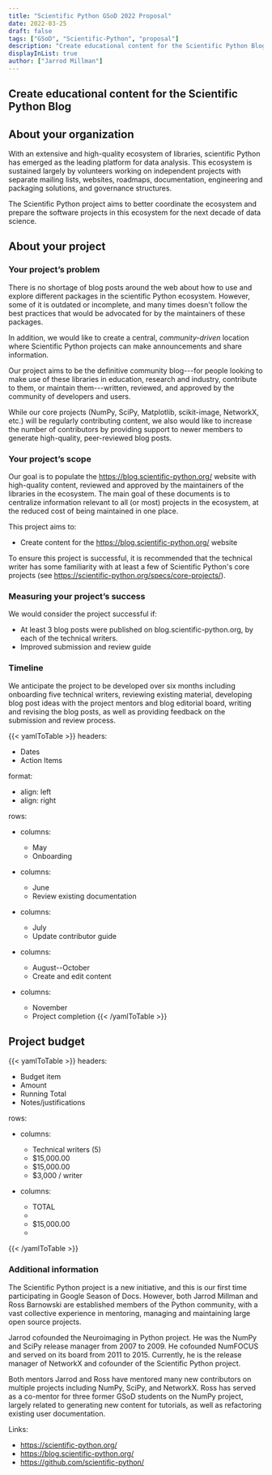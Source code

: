 ```yaml
---
title: "Scientific Python GSoD 2022 Proposal"
date: 2022-03-25
draft: false
tags: ["GSoD", "Scientific-Python", "proposal"]
description: "Create educational content for the Scientific Python Blog"
displayInList: true
author: ["Jarrod Millman"]
---
```


## Create educational content for the Scientific Python Blog

## About your organization

With an extensive and high-quality ecosystem of libraries, scientific Python
has emerged as the leading platform for data analysis.
This ecosystem is sustained largely by volunteers working on independent
projects with separate mailing lists, websites, roadmaps, documentation,
engineering and packaging solutions, and governance structures.

The Scientific Python project aims to better coordinate the ecosystem and
prepare the software projects in this ecosystem for the next decade of data
science.

## About your project

### Your project’s problem

There is no shortage of blog posts around the web about how to use and explore
different packages in the scientific Python ecosystem.
However, some of it is outdated or incomplete, and many times doesn't follow
the best practices that would be advocated for by the maintainers of these
packages.

In addition, we would like to create a central, _community-driven_ location where
Scientific Python projects can make announcements and share information.

Our project aims to be the definitive community blog---for people looking
to make use of these libraries in education, research and industry, contribute
to them, or maintain them---written, reviewed, and approved by the community
of developers and users.

While our core projects (NumPy, SciPy, Matplotlib, scikit-image, NetworkX, etc.)
will be regularly contributing content, we also would like to increase the number of
contributors by providing support to newer members to generate high-quality,
peer-reviewed blog posts.

### Your project’s scope

<!--
*Tell us about what documentation your organization will create, update, or improve. If some work is deliberately not being done, include that information as well. Include a time estimate, and whether you have already identified organization volunteers and a technical writer to work with your project.*
-->

Our goal is to populate the https://blog.scientific-python.org/ website with
high-quality content, reviewed and approved by the maintainers of the
libraries in the ecosystem.
The main goal of these documents is to centralize information relevant to all
(or most) projects in the ecosystem, at the reduced cost of being maintained in
one place.

This project aims to:

- Create content for the https://blog.scientific-python.org/ website

To ensure this project is successful, it is recommended that the technical
writer has some familiarity with at least a few of Scientific Python's
core projects (see https://scientific-python.org/specs/core-projects/).

### Measuring your project’s success

<!--
*How will you know that your new documentation has helped solve your problem? What metrics will you use, and how will you track them?*
-->

We would consider the project successful if:

- At least 3 blog posts were published on blog.scientific-python.org,
  by each of the technical writers.
- Improved submission and review guide

### Timeline

We anticipate the project to be developed over six months including onboarding
five technical writers, reviewing existing material, developing blog post ideas with
the project mentors and blog editorial board, writing and revising the
blog posts, as well as providing feedback on the submission and review process.

<!-- prettier-ignore-start -->
{{< yamlToTable >}}
headers:
  - Dates
  - Action Items

format:
  - align: left
  - align: right

rows:
  - columns:
    - May
    - Onboarding

  - columns:
    - June
    - Review existing documentation

  - columns:
    - July
    - Update contributor guide

  - columns:
    - August--October 
    - Create and edit content

  - columns:
    - November
    - Project completion
{{< /yamlToTable >}}
<!-- prettier-ignore-end -->

## Project budget

<!-- prettier-ignore-start -->
{{< yamlToTable >}}
headers:
  - Budget item
  - Amount
  - Running Total
  - Notes/justifications

rows:
  - columns:
    - Technical writers (5)
    - $15,000.00
    - $15,000.00
    - $3,000 / writer 

  - columns:
    - TOTAL
    -
    - $15,000.00
    -

{{< /yamlToTable >}}
<!-- prettier-ignore-end -->

### Additional information

<!--
*Include here any additional information that is relevant to your proposal.*

*- Previous experience with technical writers or documentation: If you or any of your mentors have worked with technical writers before, or have developed documentation, mention this in your application. Describe the documentation that you produced and the ways in which you worked with the technical writer. For example, describe any review processes that you used, or how the technical writer's skills were useful to your project. Explain how this previous experience may help you to work with a technical writer in Season of Docs.*
*- Previous participation in Season of Docs, Google Summer of Code or others: If you or any of your mentors have taken part in Google Summer of Code or a similar program, mention this in your application. Describe your achievements in that program. Explain how this experience may influence the way you work in Season of Docs.*
-->

The Scientific Python project is a new initiative, and this is our first time
participating in Google Season of Docs.
However, both Jarrod Millman and Ross Barnowski are established members of the
Python community, with a vast collective experience in mentoring, managing and
maintaining large open source projects.

Jarrod cofounded the Neuroimaging in Python project. He was the NumPy and SciPy
release manager from 2007 to 2009. He cofounded NumFOCUS and served on its board
from 2011 to 2015. Currently, he is the release manager of NetworkX and cofounder
of the Scientific Python project.

Both mentors Jarrod and Ross have mentored many new
contributors on multiple projects including NumPy, SciPy, and NetworkX.
Ross has served as a co-mentor for three former GSoD students on the NumPy
project, largely related to generating new content for tutorials, as well as
refactoring existing user documentation.

Links:

- https://scientific-python.org/
- https://blog.scientific-python.org/
- https://github.com/scientific-python/

